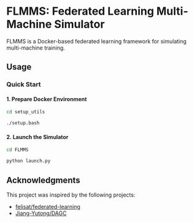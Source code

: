 # FLMMS: Federated Learning Multi-Machine Simulator
FLMMS is a Docker-based federated learning framework for simulating multi-machine training.

## Usage

### Quick Start

#### 1. Prepare Docker Environment

```bash
cd setup_utils
```

```bash
./setup.bash
```

#### 2. Launch the Simulator

```bash
cd FLMMS
```

```bash
python launch.py
```

## Acknowledgments

This project was inspired by the following projects:

- [felisat/federated-learning](https://github.com/felisat/federated-learning)
- [Jiang-Yutong/DAGC](https://github.com/Jiang-Yutong/DAGC)